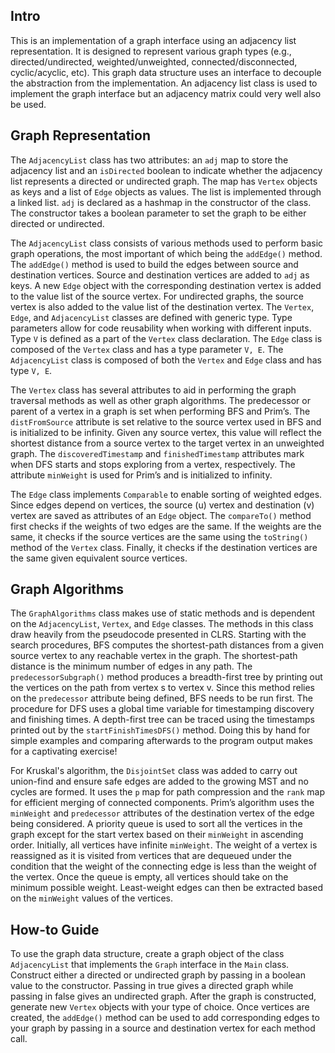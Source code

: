 ## Intro
This is an implementation of a graph interface using an adjacency list representation. It is designed to represent various graph types (e.g., directed/undirected, weighted/unweighted, connected/disconnected, cyclic/acyclic, etc). This graph data structure uses an interface to decouple the abstraction from the implementation. An adjacency list class is used to implement the graph interface but an adjacency matrix could very well also be used. 

## Graph Representation
The ```AdjacencyList``` class has two attributes: an ```adj``` map to store the adjacency list and an ```isDirected``` boolean to indicate whether the adjacency list represents a directed or undirected graph. The map has ```Vertex``` objects as keys and a list of ```Edge``` objects as values. The list is implemented through a linked list. ```adj``` is declared as a hashmap in the constructor of the class. The constructor takes a boolean parameter to set the graph to be either directed or undirected. 

The ```AdjacencyList``` class consists of various methods used to perform basic graph operations, the most important of which being the ```addEdge()``` method. The ```addEdge()``` method is used to build the edges between source and destination vertices. Source and destination vertices are added to ```adj``` as keys. A new ```Edge``` object with the corresponding destination vertex is added to the value list of the source vertex. For undirected graphs, the source vertex is also added to the value list of the destination vertex. 
The ```Vertex```, ```Edge```, and ```AdjacencyList``` classes are defined with generic type. Type parameters allow for code reusability when working with different inputs. Type ```V``` is defined as a part of the ```Vertex``` class declaration. The ```Edge``` class is composed of the ```Vertex``` class and has a type parameter ```V, E```. The ```AdjacencyList``` class is composed of both the ```Vertex``` and ```Edge``` class and has type ```V, E```. 

The ```Vertex``` class has several attributes to aid in performing the graph traversal methods as well as other graph algorithms. The predecessor or parent of a vertex in a graph is set when performing BFS and Prim’s. The ```distFromSource``` attribute is set relative to the source vertex used in BFS and is initialized to be infinity. Given any source vertex, this value will reflect the shortest distance from a source vertex to the target vertex in an unweighted graph. The ```discoveredTimestamp``` and ```finishedTimestamp``` attributes mark when DFS starts and stops exploring from a vertex, respectively. The attribute ```minWeight``` is used for Prim’s and is initialized to infinity. 

The ```Edge``` class implements ```Comparable``` to enable sorting of weighted edges. Since edges depend on vertices, the source (u) vertex and destination (v) vertex are saved as attributes of an ```Edge``` object. The ```compareTo()``` method first checks if the weights of two edges are the same. If the weights are the same, it checks if the source vertices are the same using the ```toString()``` method of the ```Vertex``` class. Finally, it checks if the destination vertices are the same given equivalent source vertices.

## Graph Algorithms
The ```GraphAlgorithms``` class makes use of static methods and is dependent on the ```AdjacencyList```, ```Vertex```, and ```Edge``` classes. The methods in this class draw heavily from the pseudocode presented in CLRS. Starting with the search procedures, BFS computes the shortest-path distances from a given source vertex to any reachable vertex in the graph. The shortest-path distance is the minimum number of edges in any path. The ```predecessorSubgraph()``` method produces a breadth-first tree by printing out the vertices on the path from vertex s to vertex v. Since this method relies on the ```predecessor``` attribute being defined, BFS needs to be run first. The procedure for DFS uses a global time variable for timestamping discovery and finishing times. A depth-first tree can be traced using the timestamps printed out by the ```startFinishTimesDFS()``` method. Doing this by hand for simple examples and comparing afterwards to the program output makes for a captivating exercise!

For Kruskal's algorithm, the ```DisjointSet``` class was added to carry out union-find and ensure safe edges are added to the growing MST and no cycles are formed. It uses the ```p``` map for path compression and the ```rank``` map for efficient merging of connected components. Prim’s algorithm uses the ```minWeight``` and ```predecessor``` attributes of the destination vertex of the edge being considered. A priority queue is used to sort all the vertices in the graph except for the start vertex based on their ```minWeight``` in ascending order. Initially, all vertices have infinite ```minWeight```. The weight of a vertex is reassigned as it is visited from vertices that are dequeued under the condition that the weight of the connecting edge is less than the weight of the vertex. Once the queue is empty, all vertices should take on the minimum possible weight. Least-weight edges can then be extracted based on the ```minWeight``` values of the vertices.        

## How-to Guide
To use the graph data structure, create a graph object of the class ```AdjacencyList``` that implements the ```Graph``` interface in the ```Main``` class. Construct either a directed or undirected graph by passing in a boolean value to the constructor. Passing in true gives a directed graph while passing in false gives an undirected graph. After the graph is constructed, generate new ```Vertex``` objects with your type of choice. Once vertices are created, the ```addEdge()``` method can be used to add corresponding edges to your graph by passing in a source and destination vertex for each method call.
